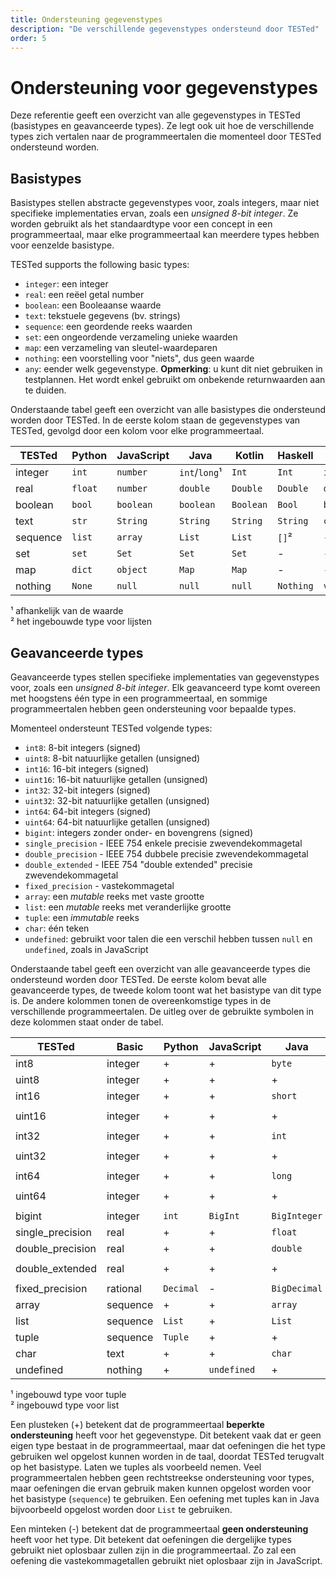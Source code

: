```yaml
---
title: Ondersteuning gegevenstypes
description: "De verschillende gegevenstypes ondersteund door TESTed"
order: 5
---
```


# Ondersteuning voor gegevenstypes

Deze referentie geeft een overzicht van alle gegevenstypes in TESTed (basistypes en geavanceerde types).
Ze legt ook uit hoe de verschillende types zich vertalen naar de programmeertalen die momenteel door TESTed ondersteund worden.

## Basistypes

Basistypes stellen abstracte gegevenstypes voor, zoals integers, maar niet specifieke implementaties ervan, zoals een _unsigned 8-bit integer_.
Ze worden gebruikt als het standaardtype voor een concept in een programmeertaal, maar elke programmeertaal kan meerdere types hebben voor eenzelde basistype.

TESTed supports the following basic types:

- `integer`: een integer
- `real`: een reëel getal number
- `boolean`: een Booleaanse waarde
- `text`: tekstuele gegevens (bv. strings)
- `sequence`: een geordende reeks waarden
- `set`: een ongeordende verzameling unieke waarden
- `map`: een verzameling van sleutel-waardeparen
- `nothing`: een voorstelling voor "niets", dus geen waarde
- `any`: eender welk gegevenstype. **Opmerking**: u kunt dit niet gebruiken in testplannen. Het wordt enkel gebruikt om onbekende returnwaarden aan te duiden.

Onderstaande tabel geeft een overzicht van alle basistypes die ondersteund worden door TESTed.
In de eerste kolom staan de gegevenstypes van TESTed, gevolgd door een kolom voor elke programmeertaal.

| TESTed   | Python  | JavaScript | Java          | Kotlin    | Haskell   | C        | Bash   | C++             |
|----------|---------|------------|---------------|-----------|-----------|----------|--------|-----------------|
| integer  | `int`   | `number`   | `int`/`long`¹ | `Int`     | `Int`     | `int`    | -      | `std::intmax_t` |
| real     | `float` | `number`   | `double`      | `Double`  | `Double`  | `double` | -      | `double`        |
| boolean  | `bool`  | `boolean`  | `boolean`     | `Boolean` | `Bool`    | `bool`   | -      | `bool`          |
| text     | `str`   | `String`   | `String`      | `String`  | `String`  | `char*`  | `text` | `std::string`   |
| sequence | `list`  | `array`    | `List`        | `List`    | `[]`²     | -        | -      | `std::vector`   |
| set      | `set`   | `Set`      | `Set`         | `Set`     | -         | -        | -      | `std::set`      |
| map      | `dict`  | `object`   | `Map`         | `Map`     | -         | -        | -      | `std::map`      |
| nothing  | `None`  | `null`     | `null`        | `null`    | `Nothing` | `void`   | -      | `void`          |

¹ afhankelijk van de waarde  
² het ingebouwde type voor lijsten

## Geavanceerde types

Geavanceerde types stellen specifieke implementaties van gegevenstypes voor, zoals een _unsigned 8-bit integer_.
Elk geavanceerd type komt overeen met hoogstens één type in een programmeertaal, en sommige programmeertalen hebben geen ondersteuning voor bepaalde types.

Momenteel ondersteunt TESTed volgende types:

- `int8`: 8-bit integers (signed)
- `uint8`: 8-bit natuurlijke getallen (unsigned)
- `int16`: 16-bit integers (signed)
- `uint16`: 16-bit natuurlijke getallen (unsigned)
- `int32`: 32-bit integers (signed)
- `uint32`: 32-bit natuurlijke getallen (unsigned)
- `int64`: 64-bit integers (signed)
- `uint64`: 64-bit natuurlijke getallen (unsigned)
- `bigint`: integers zonder onder- en bovengrens (signed)
- `single_precision` - IEEE 754 enkele precisie zwevendekommagetal
- `double_precision` - IEEE 754 dubbele precisie zwevendekommagetal
- `double_extended` - IEEE 754 "double extended" precisie zwevendekommagetal
- `fixed_precision` - vastekommagetal
- `array`: een _mutable_ reeks met vaste grootte
- `list`: een _mutable_ reeks met veranderlijke grootte
- `tuple`: een _immutable_ reeks
- `char`: één teken
- `undefined`: gebruikt voor talen die een verschil hebben tussen `null` en `undefined`, zoals in JavaScript

Onderstaande tabel geeft een overzicht van alle geavanceerde types die ondersteund worden door TESTed.
De eerste kolom bevat alle geavanceerde types, de tweede kolom toont wat het basistype van dit type is.
De andere kolommen tonen de overeenkomstige types in de verschillende programmeertalen.
De uitleg over de gebruikte symbolen in deze kolommen staat onder de tabel.

| TESTed           | Basic    | Python    | JavaScript  | Java         | Kotlin       | Haskell            | C                | Bash | C++             |
|------------------|----------|-----------|-------------|--------------|--------------|--------------------|------------------|------|-----------------|
| int8             | integer  | +         | +           | `byte`       | `Byte`       | `Data.Int.Int8`    | +                | -    | `std::int8_t`   |
| uint8            | integer  | +         | +           | +            | `UByte`      | `Data.Word.Word8`  | +                | -    | `std::uint8_t`  |
| int16            | integer  | +         | +           | `short`      | `Short`      | `Data.Int.Int16`   | `short`          | -    | `std::int16_t`  |
| uint16           | integer  | +         | +           | +            | `UShort`     | `Data.Word.Word16` | `unsigned short` | -    | `std::uint16_t` |
| int32            | integer  | +         | +           | `int`        | `Int`        | `Data.Int.Int32`   | `int`            | -    | `std::int32_t`  |
| uint32           | integer  | +         | +           | +            | `UInt`       | `Data.Word.Word32` | `unsigned int`   | -    | `std::uint32_t` |
| int64            | integer  | +         | +           | `long`       | `Long`       | `Data.Int.Int64`   | `long`           | -    | `std::int64_t`  |
| uint64           | integer  | +         | +           | +            | `ULong`      | `Data.Word.Word64` | `unsigned long`  | -    | `std::uint64_t` |
| bigint           | integer  | `int`     | `BigInt`    | `BigInteger` | `BigInteger` | `Integer`          | -                | -    | `std::intmax_t` |
| single_precision | real     | +         | +           | `float`      | `Float`      | `Float`            | `float`          | -    | `float`         |
| double_precision | real     | +         | +           | `double`     | `Double`     | `Double`           | `double`         | -    | `double`        |
| double_extended  | real     | +         | +           | +            | +            | -                  | `double double`  | -    | `long double`   |
| fixed_precision  | rational | `Decimal` | -           | `BigDecimal` | `BigDecimal` | -                  | -                | -    | -               |
| array            | sequence | +         | +           | `array`      | `Array`      | -                  | -                | -    | `std::vector`   |
| list             | sequence | `List`    | +           | `List`       | `List`       | `[]`²              | -                | -    | `std::list`     |
| tuple            | sequence | `Tuple`   | +           | +            | +            | `()`¹              | -                | -    | `std::tuple`    |
| char             | text     | +         | +           | `char`       | `Char`       | `Char`             | `char`           | +    | `char`          |
| undefined        | nothing  | +         | `undefined` | +            | +            | +                  | +                | -    | +               |

¹ ingebouwd type voor tuple  
² ingebouwd type voor list

Een plusteken (+) betekent dat de programmeertaal **beperkte ondersteuning** heeft voor het gegevenstype.
Dit betekent vaak dat er geen eigen type bestaat in de programmeertaal, maar dat oefeningen die het type gebruiken wel opgelost kunnen worden in de taal, doordat TESTed terugvalt op het basistype.
Laten we tuples als voorbeeld nemen.
Veel programmeertalen hebben geen rechtstreekse ondersteuning voor types, maar oefeningen die ervan gebruik maken kunnen opgelost worden voor het basistype (`sequence`) te gebruiken.
Een oefening met tuples kan in Java bijvoorbeeld opgelost worden door `List` te gebruiken.

Een minteken (-) betekent dat de programmeertaal **geen ondersteuning** heeft voor het type.
Dit betekent dat oefeningen die dergelijke types gebruikt niet oplosbaar zullen zijn in die programmeertaal.
Zo zal een oefening die vastekommagetallen gebruikt niet oplosbaar zijn in JavaScript.
